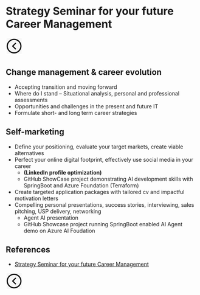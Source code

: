 # Strategy Seminar for your future Career Management
[<img src="../images/back.png">](../README.md)

## Change management & career evolution
- Accepting transition and moving forward
- Where do I stand – Situational analysis, personal and professional assessments
- Opportunities and challenges in the present and future IT
- Formulate short- and long term career strategies

## Self-marketing
- Define your positioning, evaluate your target markets, create viable alternatives
- Perfect your online digital footprint, effectively use social media in your career
  - **(LinkedIn profile optimization)**
  - GitHub ShowCase project demonstrating AI development skills with SpringBoot and Azure Foundation (Terraform)
- Create targeted application packages with tailored cv and impactful motivation letters
- Compelling personal presentations, success stories, interviewing, sales pitching, USP delivery, networking
  - Agent AI presentation
  - GitHub Showcase project running SpringBoot enabled AI Agent demo on Azure AI Foudation

## References
- [Strategy Seminar for
  your future Career Management](https://www.sundp.ch/index.php/kurse-seminare/seminare-kurse.html)

[<img src="../images/back.png">](../README.md)

